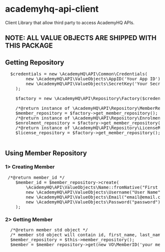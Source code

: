 # academyhq-api-client
Client Library that allow third party to access AcademyHQ APIs.

## NOTE: ALL VALUE OBJECTS ARE SHIPPED WITH THIS PACKAGE
## Getting Repository

<pre>
  $credentials = new \AcademyHQ\API\Common\Credentials(
		new \AcademyHQ\API\ValueObjects\AppID('Your App ID'),
		new \AcademyHQ\API\ValueObjects\SecretKey('Your Secret Key')
	);

	$factory = new \AcademyHQ\API\Repository\Factory($credentials);
	
	/*@return instance of \AcademyHQ\API\Repository\MemberRepository */
	$member_repository = $factory->get_member_repository(); [Instance of \AcademyHQ\API\Repository\MemberRepository is required                                                           to perform any action related to member]
	/*@return instance of \AcademyHQ\API\Repository\EnrolmentRepository */
	$enrolment_repository = $factory->get_member_repository(); [Instance of \AcademyHQ\API\Repository\EnrolmentRepository is required                                                     to perform any action related to enrolment]
	/*@return instance of \AcademyHQ\API\Repository\LicenseRepository */
	$license_repository = $factory->get_member_repository(); [Instance of \AcademyHQ\API\Repository\LicenseRepository is required                                                   to perform any action related to license]
	
</pre>

## Using Member Repository

### 1> Creating Member 
<pre>
 /*@return member_id */
	$member_id = $member_repository->create(
		\AcademyHQ\API\ValueObjects\Name::fromNative("First Name", "Last Name"),
		new \AcademyHQ\API\ValueObjects\Username("User Name"),
		new \AcademyHQ\API\ValueObjects\Email("email@email.com"),
		new \AcademyHQ\API\ValueObjects\Password("password")
	);
</pre>

### 2> Getting Member
<pre>
  /*@return member std object */
  /* member std object will contain id, first_name, last_name, username, email of member*/
  $member_repository = $this->member_repository();
  $member = $member_repository->get(new VO\MemberID('your member id'));
</pre>


